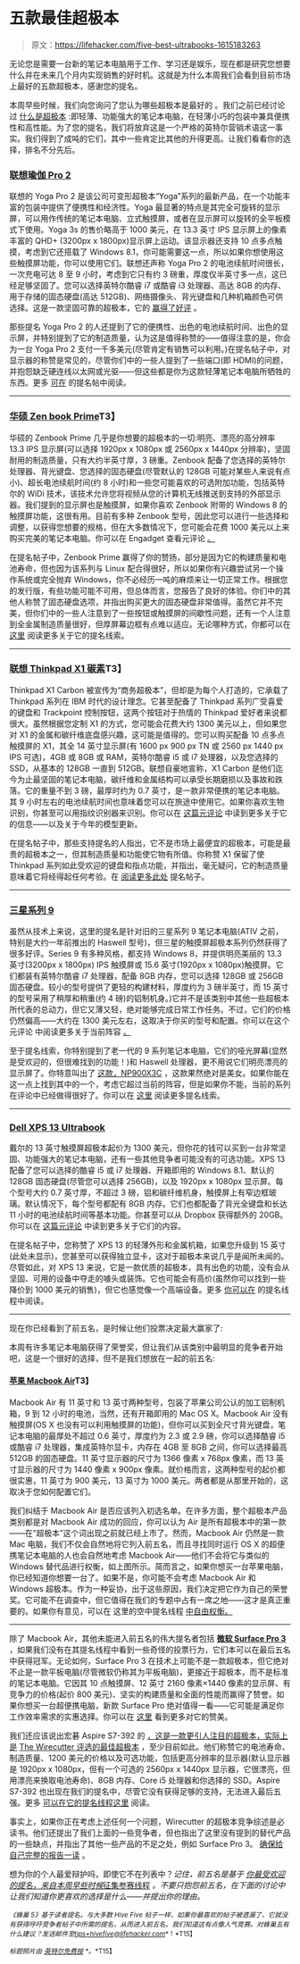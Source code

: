 # 五款最佳超极本

> 原文：<https://lifehacker.com/five-best-ultrabooks-1615183263>

无论您是需要一台新的笔记本电脑用于工作、学习还是娱乐，现在都是研究您想要什么并在未来几个月内实现销售的好时机。这就是为什么本周我们会看到目前市场上最好的五款超极本，感谢您的提名。



本周早些时候，我们向您询问了您认为哪些超极本是最好的 。我们之前已经讨论过 [什么是超极本](http://lifehacker.com/whats-an-ultrabook-and-do-i-need-one-5876488) :即轻薄、功能强大的笔记本电脑，在轻薄小巧的包装中兼具便携性和高性能。为了您的提名，我们将放弃这是一个严格的英特尔营销术语这一事实。我们得到了成吨的它们，其中一些肯定比其他的升得更高。让我们看看你的选择，排名不分先后。

### [联想瑜伽 Pro 2](http://shop.lenovo.com/us/en/laptops/lenovo/yoga-laptop-series/yoga-laptop-2-pro/)

联想的 Yoga Pro 2 是该公司可变形超极本“Yoga”系列的最新产品，在一个功能丰富的包装中提供了便携性和经济性。Yoga 最显著的特点是其完全可旋转的显示屏，可以用作传统的笔记本电脑、立式触摸屏，或者在显示屏可以旋转的全平板模式下使用。Yoga 3s 的售价略高于 1000 美元，在 13.3 英寸 IPS 显示屏上的像素丰富的 QHD+ (3200px x 1800px)显示屏上运动。该显示器还支持 10 点多点触摸，考虑到它还搭载了 Windows 8.1，你可能需要这一点，所以如果你想使用这些触摸屏功能，你可以使用它们。联想还声称 Yoga Pro 2 的电池续航时间很长，一次充电可达 8 至 9 小时，考虑到它只有约 3 磅重，厚度仅半英寸多一点，这已经足够坚固了。您可以选择英特尔酷睿 i7 或酷睿 i3 处理器、高达 8GB 的内存、用于存储的固态硬盘(高达 512GB)、网络摄像头、背光键盘和几种机箱颜色可供选择。这是一款坚固可靠的超极本，它的 [赢得了好评](http://www.engadget.com/products/lenovo/yoga/2-pro/) 。

那些提名 Yoga Pro 2 的人还提到了它的便携性、出色的电池续航时间、出色的显示屏，并特别提到了它的制造质量，认为这是值得称赞的——值得注意的是，你会为一台 Yoga Pro 2 支付一千多美元(尽管肯定有销售可以利用。)在提名帖子中，对显示器的称赞是常见的，尽管你们中的一些人提到了一些端口(即 HDMI)的问题，并抱怨缺乏硬连线以太网或光驱——但这些都是你为这款轻薄笔记本电脑所牺牲的东西。更多 [可在](http://lifehacker.com/vote-lenovo-yoga-pro-2-this-laptop-is-slim-lightweigh-1613873114) 的提名帖中阅读。

* * *

### [华硕 Zen book Prime](http://www.asus.com/zenbook/)T3】

华硕的 Zenbook Prime 几乎是你想要的超极本的一切:明亮、漂亮的高分辨率 13.3 IPS 显示屏(可以选择 1920px x 1080px 或 2560px x 1440px 分辨率)，坚固耐用的制造质量，只有大约半英寸厚，3 磅重。Zenbook 配备了您选择的英特尔处理器、背光键盘、您选择的固态硬盘(尽管默认的 128GB 可能对某些人来说有点小)、超长电池续航时间(约 8 小时)和一些您可能喜欢的可选附加功能，包括英特尔的 WiDi 技术，该技术允许您将视频从您的计算机无线推送到支持的外部显示器。我们提到的显示屏也是触摸屏，如果你喜欢 Zenbook 附带的 Windows 8 的触摸屏功能，这很有用。目前有多种 Zenbook 型号，因此您可以进行一些选择和调整，以获得您想要的规格，但在大多数情况下，您可能会花费 1000 美元以上来购买完美的笔记本电脑。你可以在 Engadget 查看元评论 [。](http://www.engadget.com/products/asus/zenbook/prime/ux31a/)

在提名帖子中，Zenbook Prime 赢得了你的赞扬，部分是因为它的构建质量和电池寿命，但也因为该系列与 Linux 配合得很好，所以如果你有兴趣尝试另一个操作系统或完全抛弃 Windows，你不必经历一吨的麻烦来让一切正常工作。根据您的发行版，有些功能可能不可用，但总体而言，您报告了良好的体验。你们中的其他人称赞了固态硬盘选项，并指出购买更大的固态硬盘非常值得。虽然它并不完美，但你们中的一些人注意到了一些按钮或触摸屏的间歇性问题，还有一个人注意到全金属制造质量很好，但厚屏幕边框有点难以适应。无论哪种方式，你都可以在 [这里](http://lifehacker.com/vote-zenbook-prime-why-it-has-a-great-build-quality-1613875659) 阅读更多关于它的提名线索。

* * *

### [联想 Thinkpad X1 碳素](http://shop.lenovo.com/us/en/laptops/thinkpad/x-series/x1-carbon/)T3】

Thinkpad X1 Carbon 被宣传为“商务超极本”，但却是为每个人打造的，它承载了 Thinkpad 系列在 IBM 时代的设计理念。它甚至配备了 Thinkpad 系列广受喜爱的键盘和 Trackpoint 控制按钮，这两个按钮对于热情的 Thinkpad 爱好者来说都很大。虽然根据您定制 X1 的方式，您可能会花费大约 1300 美元以上，但如果您对 X1 的金属和碳纤维底盘感兴趣，这可能是值得的。您可以购买配备 10 点多点触摸屏的 X1，其全 14 英寸显示屏(有 1600 px 900 px TN 或 2560 px 1440 px IPS 可选)，4GB 或 8GB 或 RAM，英特尔酷睿 i5 或 i7 处理器，以及您选择的 SSD，从基本的 128GB 一直到 512GB。联想自豪地宣称，X1 Carbon 是他们迄今为止最坚固的笔记本电脑，碳纤维和金属结构可以承受长期磨损以及事故和跌落。它的重量不到 3 磅，最厚时约为 0.7 英寸，是一款非常便携的笔记本电脑。其 9 小时左右的电池续航时间也意味着您可以在旅途中使用它。如果你喜欢生物识别，你甚至可以用指纹识别器来识别。你可以在 [这篇元评论](http://www.engadget.com/products/lenovo/thinkpad/x1/carbon-2014/) 中读到更多关于它的信息——以及关于今年的模型更新。

在提名帖子中，那些支持提名的人指出，它不是市场上最便宜的超极本，可能是最贵的超极本之一，但其制造质量和功能使它物有所值。你称赞 X1 保留了使 Thinkpad 系列如此受欢迎的键盘和指点功能，并指出，毫无疑问，它的制造质量意味着它将经得起任何考验。在 [阅读更多此处](http://lifehacker.com/vote-lenovo-thinkpad-x1-carbon-why-its-not-cheap-b-1613888443) 提名帖子。

* * *

### [三星系列 9](http://www.samsung.com/us/computer/laptops)

虽然从技术上来说，这里的提名是针对旧的三星系列 9 笔记本电脑(ATIV 之前，特别是大约一年前推出的 Haswell 型号)，但三星的触摸屏超极本系列仍然获得了很多好评。Series 9 有多种风格，都支持 Windows 8，并提供明亮美丽的 13.3 英寸(3200px x 1800px) IPS 触摸屏或 15.6 英寸(1920px x 1080px)触摸屏。它们都装有英特尔酷睿 i7 处理器，配备 8GB 内存，您可以选择 128GB 或 256GB 固态硬盘。较小的型号提供了更轻的构建材料，厚度约为 3 磅半英寸，而 15 英寸的型号采用了稍厚和稍重(约 4 磅)的铝制机身。)它并不是该类别中其他一些超极本所代表的总动力，但它又薄又轻，绝对能够完成日常工作任务。不过，它们的价格仍然偏高——大约在 1300 美元左右，这取决于你买的型号和配置。你可以在这个元评论 中阅读更多关于当前阵容 [。](http://www.engadget.com/products/samsung/series-9/np900x4c/)

至于提名线索，你特别提到了老一代的 9 系列笔记本电脑，它们的哑光屏幕(显然是受欢迎的，但很难找到的功能！)和 Haswell 处理器，更不用说它们明亮漂亮的显示屏了。你特意叫出了 [这款，NP900X3C](http://www.samsung.com/uk/business/business-products/notebook-pc/premium-notebook/NP900X3C-A07UK?subsubtype=series-9) ，这款果然绝对是美女。如果你能在这一点上找到其中的一个，考虑它超过当前的阵容，但是如果你不能，当前的系列在评论中已经做得很好了。你可以在 [这里](http://lifehacker.com/vote-samsung-series-9-13-3-why-before-we-get-started-1613875666) 阅读更多提名线索。

* * *

### [Dell XPS 13 Ultrabook](http://www.dell.com/us/p/xps-13-9333/pd)

戴尔的 13 英寸触摸屏超极本起价为 1300 美元，但你花的钱可以买到一台非常坚固、功能强大的笔记本电脑，还有一些其他竞争者可能没有的可选功能。XPS 13 配备了您可以选择的酷睿 i5 或 i7 处理器、开箱即用的 Windows 8.1、默认的 128GB 固态硬盘(尽管您可以选择 256GB)，以及 1920px x 1080px 显示屏。每个型号大约 0.7 英寸厚，不超过 3 磅，铝和碳纤维机身，触摸屏上有窄边框玻璃。默认情况下，每个型号都配有 8GB 内存。它们也都配备了背光全键盘和长达 11 小时的电池续航时间等基本功能。你甚至可以从 Dropbox 获得额外的 20GB。你可以在 [这篇元评论](http://www.engadget.com/products/dell/xps-13/) 中读到更多关于它们的内容。

在提名帖子中，您称赞了 XPS 13 的轻薄外形和金属机箱，如果您升级到 15 英寸(此处未显示)，您甚至可以获得独立显卡，这对于超极本来说几乎是闻所未闻的。尽管如此，对 XPS 13 来说，它是一款优质的超极本，具有出色的功能，没有会从坚固、可用的设备中夺走的噱头或装饰。它也可能会有高价(虽然你可以找到一些降价到 1000 美元的销售)，但它也感觉像一个高端设备。更多 [你可以在](http://lifehacker.com/vote-dell-xps-13-ultrabook-touch-why-packs-the-late-1613898672) 的提名线程中阅读。

* * *

现在你已经看到了前五名，是时候让他们投票决定最大赢家了:

本周有许多笔记本电脑获得了荣誉奖，但让我们从该类别中最明显的竞争者开始吧，这是一个很好的选择，但不是我们想放在一起的前五名:

#### [苹果 Macbook Air](https://www.apple.com/macbook-air/)T3】

Macbook Air 有 11 英寸和 13 英寸两种型号，包装了苹果公司公认的加工铝制机箱，9 到 12 小时的电池，当然，还有开箱即用的 Mac OS X。Macbook Air 没有触摸屏(OS X 也没有可以利用触摸屏的功能)，但你可以买到全尺寸背光键盘，笔记本电脑的最厚处不超过 0.6 英寸，厚度约为 2.3 或 2.9 磅，你可以选择酷睿 i5 或酷睿 i7 处理器，集成英特尔显卡，内存在 4GB 至 8GB 之间，你可以选择最高 512GB 的固态硬盘。11 英寸显示器的尺寸为 1366 像素 x 768px 像素，而 13 英寸显示器的尺寸为 1440 像素 x 900px 像素。就价格而言，这两种型号的起价都很实惠，11 英寸为 900 美元，13 英寸为 1000 美元。两者都是从那里开始的，这取决于您如何配置它们。

我们纠结于 Macbook Air 是否应该列入初选名单。在许多方面，整个超极本产品类别都是对 Macbook Air 成功的回应，你可以认为 Air 是所有超极本中的第一款——在“超极本”这个词出现之前就已经上市了。然而，Macbook Air 仍然是一款 Mac 电脑，我们不仅会自然地将它列入前五名，而且寻找同时运行 OS X 的超便携笔记本电脑的人也会自然地考虑 Macbook Air——他们不会将它与类似的 Windows 替代品进行权衡，如上图所示。简而言之，如果你想买一台苹果电脑，你已经知道你想要一台了。如果不是，你可能不会考虑 Macbook Air 和 Windows 超极本。作为一种妥协，出于这些原因，我们决定把它作为自己的荣誉奖。它可能不在调查中，但它值得在我们的专题中占有一席之地——这才是真正重要的。如果你有意见，可以在 这里的空中提名线程 [中自由权衡。](http://lifehacker.com/vote-macbook-air-macbook-air-is-slim-very-well-made-a-1613882495)

* * *

除了 Macbook Air，其他未能进入前五名的伟大提名者包括 [**微软 Surface Pro 3**](http://www.microsoft.com/surface/en-us/products/surface-pro-3) ，如果我们没有在其提名线程中看到一些奇怪的投票行为，它们本可以在最后五名中获得冠军。无论如何，Surface Pro 3 在技术上可能不是一款超极本，但它绝对不止是一款平板电脑(尽管微软仍称其为平板电脑)，更接近于超极本，而不是标准的笔记本电脑。它因其 10 点触摸屏、12 英寸 2160 像素×1440 像素的显示屏、有竞争力的价格(起价 800 美元)、坚实的构建质量和全面的性能而赢得了赞誉。如果你想买一台超便携电脑，新款 Surface Pro 绝对值得一看——它可能是满足你工作效率需求的实惠选择。你可以在 [这里](http://lifehacker.com/vote-surface-pro-3-the-new-surface-pro-3-is-in-a-categ-1613874858) 看到更多对它的赞美。

我们还应该说出宏碁 Aspire S7-392 的 [，这是一款更引人注目的超极本，实际上是](http://www.acer.com/aspires7/en_US/) [The Wirecutter 评选的最佳超极本](http://thewirecutter.com/reviews/the-best-windows-ultrabook/) ，至少目前如此。他们称赞它的电池寿命、制造质量、1200 美元的价格以及可选功能，包括更高分辨率的显示器(默认显示器是 1920px x 1080px，但有一个可选的 2560px x 1440px 显示器，它很漂亮，但用漂亮来换取电池寿命)、8GB 内存、Core i5 处理器和你选择的 SSD。Aspire S7-392 也出现在我们的提名中，尽管它没有获得足够的支持，无法进入最后五强。更多 [可以在它的提名线程这里](http://lifehacker.com/vote-acer-aspire-s7-392-why-i-agree-with-the-wirecut-1613916940) 阅读。

事实上，如果你正在考虑上述任何一个问题，Wirecutter 的超极本竞争综述是必读书。他们还提出了我们上面的一些竞争者，但也指出了这里没有提到的替代产品的一些缺点，并指出了其他一些产品的不足之处，例如 Surface Pro 3。 [确保给自己完整的报告一读](http://thewirecutter.com/reviews/the-best-windows-ultrabook/) 。

想为你的个人最爱辩护吗，即使它不在列表中？*记住，前五名是基于* [*你最受欢迎的提名，来自本周早些时候*征集参赛线程](https://lifehacker.com/whats-the-best-ultrabook-1613611088) *。不要只抱怨前五名，在下面的讨论中让我们知道你更喜欢的选择是什么——并提出你的理由。*

<small>*《蜂巢 5》基于读者提名。与大多数 Hive Five 帖子一样，如果你最喜欢的帖子被遗漏了，它就没有获得呼吁竞争者帖子中所需的提名，从而进入前五名。我们知道这有点像人气竞赛。对蜂巢五有什么建议？发送邮件至*</small>[<small>*tips+hivefive@lifehacker.com*</small>](mailto:tips+hivefive@lifehacker.com)<small>*！*T15】</small>

<small>*标题照片由*</small> [<small>*英特尔免费按*</small>](https://www.flickr.com/photos/intelfreepress/6983545613) <small>*。*T15】</small>